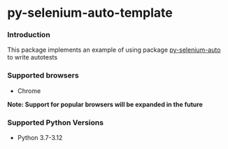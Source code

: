 # py-selenium-auto-template

### Introduction

This package implements an example of using package [py-selenium-auto](https://github.com/Polmik/py-selenium-auto) to write autotests

### Supported browsers
* Chrome

**Note: Support for popular browsers will be expanded in the future**

### Supported Python Versions

* Python 3.7-3.12
